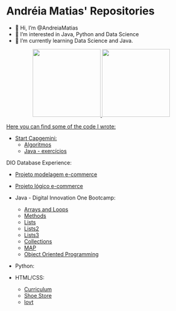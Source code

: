 # Andréia Matias' Repositories

- 👋 Hi, I’m @AndreiaMatias
- 👀 I’m interested in Java, Python and Data Science
- 🌱 I’m currently learning Data Science and Java.

<div align="center">
  <a href="https://github.com/AndreiaMatias">
  <img height="180em" src="https://github-readme-stats.vercel.app/api?username=AndreiaMatias&show_icons=true&theme=dracula&include_all_commits=true&count_private=true"/>
  <img height="180em" src="https://github-readme-stats.vercel.app/api/top-langs/?username=AndreiaMatias&layout=compact&langs_count=7&theme=dracula"/>
</div>

<p>Here you can find some of the code I wrote:</p>

- Start Capgemini:
  - [Algoritmos](https://github.com/AndreiaMatias/algoritmos)
  - [Java - exercícios](https://github.com/AndreiaMatias/Java)
  
 DIO Database Experience:
  - [Projeto modelagem e-commerce](https://github.com/AndreiaMatias/DesafioModelagemBD)
  - [Projeto lógico e-commerce](https://github.com/AndreiaMatias/DesafioProjetoLogico)

- Java - Digital Innovation One Bootcamp:
  - [Arrays and Loops](https://github.com/AndreiaMatias/DIO_Loops_Java)
  - [Methods](https://github.com/AndreiaMatias/DIO_metodos_java)
  - [Lists](https://github.com/AndreiaMatias/DIO_exercicio_inquerito)
  - [Lists2](https://github.com/AndreiaMatias/DIO_listas_java)
  - [Lists3](https://github.com/AndreiaMatias/DIO_ordenacaoListas_java)
  - [Collections](https://github.com/AndreiaMatias/DIO_Java_Collections)
  - [MAP](https://github.com/AndreiaMatias/DIO_ExerciciosMap)
  - [Object Oriented Programming](https://github.com/AndreiaMatias/DIO_OrientacaoObjetos.git)
  
- Python:
  
- HTML/CSS:
  - [Curriculum](https://github.com/AndreiaMatias/EstudoCaso)
  - [Shoe Store](https://github.com/AndreiaMatias/shoeStore)
  - [lovt](https://github.com/AndreiaMatias/lovt)
  
  
  



<!---
AndreiaMatias/AndreiaMatias is a ✨ special ✨ repository because its `README.md` (this file) appears on your GitHub profile.
You can click the Preview link to take a look at your changes.
--->
